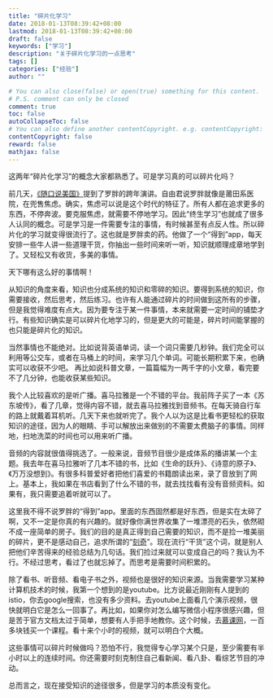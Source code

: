 ```yaml
---
title: "碎片化学习"
date: 2018-01-13T08:39:42+08:00
lastmod: 2018-01-13T08:39:42+08:00
draft: false
keywords: ["学习"]
description: "关于碎片化学习的一点思考"
tags: []
categories: ["经验"]
author: ""

# You can also close(false) or open(true) something for this content.
# P.S. comment can only be closed
comment: true
toc: false
autoCollapseToc: false
# You can also define another contentCopyright. e.g. contentCopyright: "This is another copyright."
contentCopyright: false
reward: false
mathjax: false
---
```


这两年“碎片化学习”的概念大家都熟悉了。可是学习真的可以碎片化吗？

<!--more-->

前几天，[《随口说美国》](http://www.ximalaya.com/3239336/sound/65679642/)提到了罗胖的跨年演讲。自由君说罗胖就像是莆田系医院，在兜售焦虑。确实，焦虑可以说是这个时代的特征了。所有人都在追求更多的东西，不停奔波。要克服焦虑，就需要不停地学习。因此“终生学习”也就成了很多人认同的概念。可是学习是一件需要专注的事情，有时候甚至有点反人性。所以碎片化的学习就变得很流行了。这也就是罗胖卖的药。他做了一个“得到”app，每天安排一些牛人讲一些道理干货，你抽出一些时间来听一听，知识就顺理成章地学到了。又轻松又有收货，多美的事情。

天下哪有这么好的事情啊！

从知识的角度来看，知识也分成系统的知识和零碎的知识。要得到系统的知识，你需要接收，然后思考，然后练习。也许有人能通过碎片的时间做到这所有的步骤，但是我觉得难度有点大。因为要专注于某一件事情，本来就需要一定时间的铺垫才行。有些知识确实是可以碎片化地学习的，但是更大的可能是，碎片时间能掌握的也只能是碎片化的知识。

当然事情也不能绝对。比如说背英语单词，读一个词只需要几秒钟。我们完全可以利用等公交车，或者在马桶上的时间，来学习几个单词。可能长期积累下来，也确实可以收获不少吧。
再比如说科普文章，一篇篇幅为一两千字的小文章，看完要不了几分钟，也能收获某些知识。

我个人比较喜欢的是听广播。喜马拉雅是一个不错的平台。我前阵子买了一本《苏东坡传》，看了几章，觉得内容不错，就去喜马拉雅找到音频书。在每天骑自行车的路上就戴着耳机听。几天下来也就听完了。我个人以为这是比看书更轻松的获取知识的途径，因为人的眼睛、手可以解放出来做别的不需要太费脑子的事情。同样地，扫地洗菜的时间也可以用来听广播。

音频的内容就很值得挑选了。一般来说，音频节目很少是成体系的播讲某一个主题。我去年在喜马拉雅听了几本不错的书，比如《生命的跃升》、《诗意的原子》、《万万没想到》。有很多科普爱好者把他们喜爱的书籍朗读出来，录了音放到了网上。基本上，我如果在书店看到了什么不错的书，就去找找看有没有音频资料。如果有，我只需要追着听就可以了。

这里我不得不说罗胖的“得到”app。里面的东西固然都是好东西，但是实在太碎了啊，又不一定是你真的有兴趣的。就好像你满世界收集了一堆漂亮的石头，依然砌不成一座简单的房子。我们的目的是真正得到自己需要的知识，而不是捡一堆美丽的碎片，更不是感动自己，追求所谓的“[刻奇](https://baike.baidu.com/item/%E5%88%BB%E5%A5%87)”。现在流行“干货”这个词，就是别人把他们辛苦得来的经验总结为几句话。我们捡过来就可以变成自己的吗？我认为不行。不经过思考，看过了也就忘掉了。而思考是需要时间积累的。

除了看书、听音频、看电子书之外，视频也是很好的知识来源。当我需要学习某种计算机技术的时候，我第一个想到的是youtube。比方说最近刚刚有人提到的istio，你去google搜索，也没有多少资料。去youtube上面看几个演示视频，很快就明白它是怎么一回事了。再比如，如果你对怎么编写微信小程序很感兴趣，但是苦于官方文档太过于简单，想要有人手把手地教你。这个时候，去[慕课网](https://imooc.com)，一百多块钱买一个课程。看十来个小时的视频，就可以明白个大概。

这些事情可以碎片时候做吗？恐怕不行，我觉得专心学习某个只是，至少需要有半小时以上的连续时间。你还需要时刻克制住自己看新闻、看八卦、看综艺节目的冲动。

总而言之，现在接受知识的途径很多，但是学习的本质没有变化。